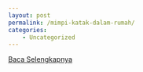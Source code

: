 ```yaml
---
layout: post
permalink: /mimpi-katak-dalam-rumah/
categories:
    - Uncategorized
---
```


[Baca Selengkapnya](/03)